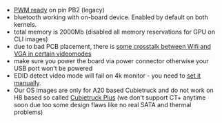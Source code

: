- [PWM ready](https://github.com/dwilkins/pwm-sunxi) on pin PB2 (legacy)
- bluetooth working with on-board device. Enabled by default on both kernels.
- total memory is 2000Mb (disabled all memory reservations for GPU on CLI images)
- due to bad PCB placement, there is [some crosstalk between Wifi and VGA in certain videomodes](http://linux-sunxi.org/Cubietruck#VGA)
- make sure you power the board via power connector otherwise your USB port won’t be powered
- EDID detect video mode will fail on 4k monitor - you need to [set it manually](http://docs.armbian.com/Hardware_Allwinner/#how-to-reconfigure-video-output).
- Our OS images are only for A20 based Cubietruck and do not work on H8 based so called [Cubietruck Plus](http://linux-sunxi.org/Cubietech_Cubietruck_Plus) (we don't support CT+ anytime soon due too some design flaws like no real SATA and thermal problems) 
